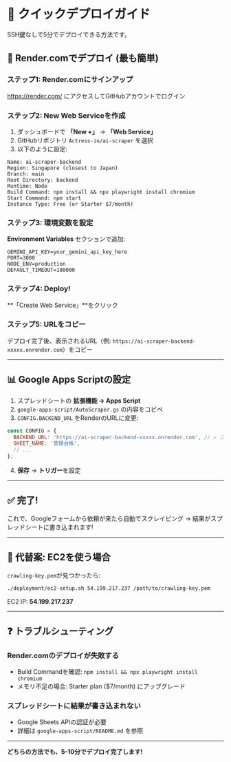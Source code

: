# 🚀 クイックデプロイガイド

SSH鍵なしで5分でデプロイできる方法です。

## 🎯 Render.comでデプロイ (最も簡単)

### ステップ1: Render.comにサインアップ
https://render.com/ にアクセスしてGitHubアカウントでログイン

### ステップ2: New Web Serviceを作成
1. ダッシュボードで **「New +」** → **「Web Service」**
2. GitHubリポジトリ `Actress-in/ai-scraper` を選択
3. 以下のように設定:

```
Name: ai-scraper-backend
Region: Singapore (closest to Japan)
Branch: main
Root Directory: backend
Runtime: Node
Build Command: npm install && npx playwright install chromium
Start Command: npm start
Instance Type: Free (or Starter $7/month)
```

### ステップ3: 環境変数を設定
**Environment Variables** セクションで追加:

```
GEMINI_API_KEY=your_gemini_api_key_here
PORT=3000
NODE_ENV=production
DEFAULT_TIMEOUT=180000
```

### ステップ4: Deploy!
**「Create Web Service」**をクリック

### ステップ5: URLをコピー
デプロイ完了後、表示されるURL（例: `https://ai-scraper-backend-xxxxx.onrender.com`）をコピー

---

## 📊 Google Apps Scriptの設定

1. スプレッドシートの **拡張機能 → Apps Script**
2. `google-apps-script/AutoScraper.gs` の内容をコピペ
3. `CONFIG.BACKEND_URL` をRenderのURLに変更:

```javascript
const CONFIG = {
  BACKEND_URL: 'https://ai-scraper-backend-xxxxx.onrender.com', // ← ここを変更
  SHEET_NAME: '管理台帳',
  // ...
};
```

4. **保存** → **トリガー**を設定

---

## ✅ 完了!

これで、Googleフォームから依頼が来たら自動でスクレイピング → 結果がスプレッドシートに書き込まれます!

---

## 🔄 代替案: EC2を使う場合

`crawling-key.pem`が見つかったら:

```bash
./deployment/ec2-setup.sh 54.199.217.237 /path/to/crawling-key.pem
```

EC2 IP: **54.199.217.237**

---

## ❓ トラブルシューティング

### Render.comのデプロイが失敗する
- Build Commandを確認: `npm install && npx playwright install chromium`
- メモリ不足の場合: Starter plan ($7/month) にアップグレード

### スプレッドシートに結果が書き込まれない
- Google Sheets APIの認証が必要
- 詳細は `google-apps-script/README.md` を参照

---

**どちらの方法でも、5-10分でデプロイ完了します!**
